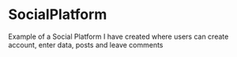 # SocialPlatform
Example of a Social Platform I have created where users can create account, enter data, posts and leave comments
